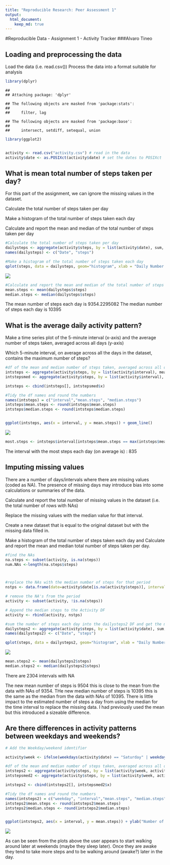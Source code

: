 ```yaml
---
title: "Reproducible Research: Peer Assessment 1"
output: 
  html_document:
    keep_md: true
---
```

#Reproducible Data - Assignment 1 - Activity Tracker
###Alvaro Tineo

## Loading and preprocessing the data

Load the data (i.e. read.csv())
Process the data into a format suitable for analysis


```r
library(dplyr)
```

```
## 
## Attaching package: 'dplyr'
```

```
## The following objects are masked from 'package:stats':
## 
##     filter, lag
```

```
## The following objects are masked from 'package:base':
## 
##     intersect, setdiff, setequal, union
```

```r
library(ggplot2)


activity <- read.csv("activity.csv") # read in the data
activity$date <- as.POSIXct(activity$date) # set the dates to POSIXct
```


## What is mean total number of steps taken per day?

For this part of the assignment, we can ignore the missing values in the dataset.

Calculate the total number of steps taken per day

Make a histogram of the total number of steps taken each day

Calculate and report the mean and median of the total number of steps taken per day


```r
#Calculate the total number of steps taken per day
dailysteps <- aggregate(activity$steps, by = list(activity$date), sum, na.rm=TRUE) 
names(dailysteps) <- c("Date", "steps")

#Make a histogram of the total number of steps taken each day
qplot(steps, data = dailysteps, geom="histogram", xlab = "Daily Number of Steps", binwidth = 300)
```

![](PA1_template_files/figure-html/unnamed-chunk-2-1.png)<!-- -->


```r
#Calculate and report the mean and median of the total number of steps taken per day
mean.steps <- mean(dailysteps$steps) 
median.steps <- median(dailysteps$steps)
```

The mean number of steps each day is 9354.2295082
The median number of steps each day is 10395

## What is the average daily activity pattern?
Make a time series plot of the 5-minute interval (x-axis) and the average number of steps taken, averaged across all days (y-axis)

Which 5-minute interval, on average across all the days in the dataset, contains the maximum number of steps?


```r
#df of the mean and median number of steps taken, averaged across all days (y-axis)
intsteps <- aggregate(activity$steps, by = list(activity$interval), mean, na.rm=TRUE)
intstepsmed <- aggregate(activity$steps, by = list(activity$interval), median, na.rm=TRUE)

intsteps <- cbind(intsteps[], intstepsmed$x)

#Tidy the df names and round the numbers
names(intsteps) = c("interval","mean.steps", "median.steps")
intsteps$mean.steps <- round(intsteps$mean.steps)
intsteps$median.steps <- round(intsteps$median.steps)


ggplot(intsteps, aes(x = interval, y = mean.steps)) + geom_line()
```

![](PA1_template_files/figure-html/unnamed-chunk-4-1.png)<!-- -->


```r
most.steps <- intsteps$interval[intsteps$mean.steps == max(intsteps$mean.steps)]
```
The interval with the most steps each day (on average is) : 835

## Imputing missing values
There are a number of days/intervals where there are missing values (coded as NA). The presence of missing days may introduce bias into some calculations or summaries of the data.

Calculate and report the total number of missing values in the dataset (i.e. the total number of rows with NAs)

Replace the missing values with the median value for that interval.

Create a new dataset that is equal to the original dataset but with the missing data filled in.

Make a histogram of the total number of steps taken each day and Calculate and report the mean and median total number of steps taken per day.

```r
#find the NAs
na.steps <- subset(activity, is.na(steps))
num.NAs <-length(na.steps$steps)



#replace the NAs with the median number of steps for that period
nstps <- data.frame(date=activity$date[is.na(activity$steps)], interval = activity$interval[is.na(activity$steps)], steps=intsteps[match(intsteps$interval, activity$interval[is.na(activity$steps)]),3])

# remove the NA's from the period
activity <- subset(activity, !is.na(steps))

# Append the median steps to the Activity DF
activity <- rbind(activity, nstps)

#sum the number of steps each day into the dailysteps2 DF and get the mean and median 
dailysteps2 <- aggregate(activity$steps, by = list(activity$date), sum, na.rm=TRUE)
names(dailysteps2) <- c("Date", "steps")

qplot(steps, data = dailysteps2, geom="histogram", xlab = "Daily Number of Steps", binwidth = 300)
```

![](PA1_template_files/figure-html/unnamed-chunk-6-1.png)<!-- -->


```r
mean.steps2 <- mean(dailysteps2$steps) 
median.steps2 <- median(dailysteps2$steps)
```
There are 2304 intervals with NA

The new mean number of steps is 9504 this is close to the mean from the data with NAs of 9354. THe new median number of steps is 10395 this is the same as the median from the data with NAs of 10395. There is little impact to the estimated number of steps a day from using the median for the time interval to replace the missing data. I had previously used the mean but this introduced a sizeable difference.

## Are there differences in activity patterns between weekdays and weekends?

```r
# Add the Weekday/weekend identifier

activity$week <- ifelse(weekdays(activity$date) == "Saturday" | weekdays(activity$date) == "Sunday" ,"weekend","weekday")

#df of the mean and median number of steps taken, averaged across all days (y-axis)
intsteps2 <- aggregate(activity$steps, by = list(activity$week, activity$interval), mean, na.rm=TRUE)
intstepsmed2 <- aggregate(activity$steps, by = list(activity$week, activity$interval), median, na.rm=TRUE)

intsteps2 <- cbind(intsteps2[], intstepsmed2$x)

#Tidy the df names and round the numbers
names(intsteps2) = c("weekday", "interval","mean.steps", "median.steps")
intsteps2$mean.steps <- round(intsteps2$mean.steps)
intsteps2$median.steps <- round(intsteps2$median.steps)


ggplot(intsteps2, aes(x = interval, y = mean.steps)) + ylab("Number of Steps") + geom_line() + facet_grid(weekday~.)
```

![](PA1_template_files/figure-html/unnamed-chunk-8-1.png)<!-- -->

As can be seen from the plots above the user appears to start walking around later at weekends (maybe they sleep later). Once they are awake they tend to take more steps and to be walking around (awake?) later in the day.

